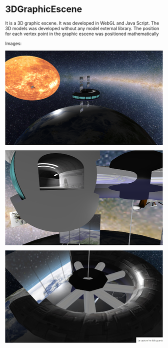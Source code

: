 # 3DGraphicEscene

It is a 3D graphic escene. It was developed in WebGL and Java Script. The 3D models was developed without any model external library. The position for each vertex point in the graphic escene was positioned mathematically

Images:

![alt tag](https://github.com/JicLotus/3DGraphicEscene/blob/master/Images/GeneralImage.png)

![alt tag](https://github.com/JicLotus/3DGraphicEscene/blob/master/Images/Inside.png)

![alt tag](https://github.com/JicLotus/3DGraphicEscene/blob/master/Images/intership.JPG)
